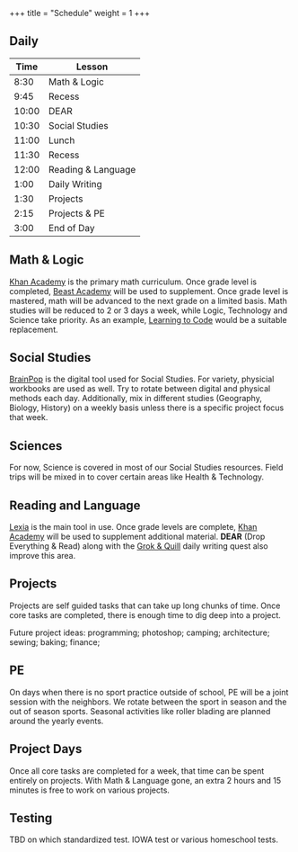 +++
title = "Schedule"
weight = 1
+++

## Daily

| Time  | Lesson       |
|-------|--------------------|
| 8:30  | Math & Logic       |
| 9:45  | Recess             |
| 10:00 | DEAR               |
| 10:30 | Social Studies     |
| 11:00 | Lunch              |
| 11:30 | Recess             |
| 12:00 | Reading & Language |
| 1:00  | Daily Writing      |
| 1:30  | Projects           |
| 2:15  | Projects & PE      |
| 3:00  | End of Day         |

## Math & Logic

[Khan Academy](https://www.khanacademy.org/) is the primary math curriculum. Once grade level is completed, [Beast Academy](https://beastacademy.com) will be used to supplement. Once grade level is mastered, math will be advanced to the next grade on a limited basis. Math studies will be reduced to 2 or 3 days a week, while Logic, Technology and Science take priority. As an example, [Learning to Code](https://developer.apple.com/swift-playground/) would be a suitable replacement.

## Social Studies

[BrainPop](https://www.brainpop.com) is the digital tool used for Social Studies. For variety, physicial workbooks are used as well. Try to rotate between digital and physical methods each day. Additionally, mix in different studies (Geography, Biology, History) on a weekly basis unless there is a specific project focus that week.

## Sciences

For now, Science is covered in most of our Social Studies resources. Field trips will be mixed in to cover certain areas like Health & Technology.

## Reading and Language

[Lexia](https://www.lexialearning.com) is the main tool in use. Once grade levels are complete, [Khan Academy](https://www.khanacademy.org/) will be used to supplement additional material. **DEAR** (Drop Everything & Read) along with the [Grok & Quill](/patterns/quests/grokquill/) daily writing quest also improve this area.

## Projects

Projects are self guided tasks that can take up long chunks of time. Once core tasks are completed, there is enough time to dig deep into a project. 

Future project ideas: programming; photoshop; camping; architecture; sewing; baking; finance;

## PE

On days when there is no sport practice outside of school, PE will be a joint session with the neighbors. We rotate between the sport in season and the out of season sports. Seasonal activities like roller blading are planned around the yearly events.

## Project Days

Once all core tasks are completed for a week, that time can be spent entirely on projects. With Math & Language gone, an extra 2 hours and 15 minutes is free to work on various projects.

## Testing

TBD on which standardized test. IOWA test or various homeschool tests.
